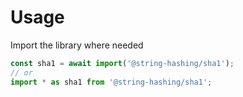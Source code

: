 # Usage

Import the library where needed
```js
const sha1 = await import('@string-hashing/sha1');
// or
import * as sha1 from '@string-hashing/sha1';
```
